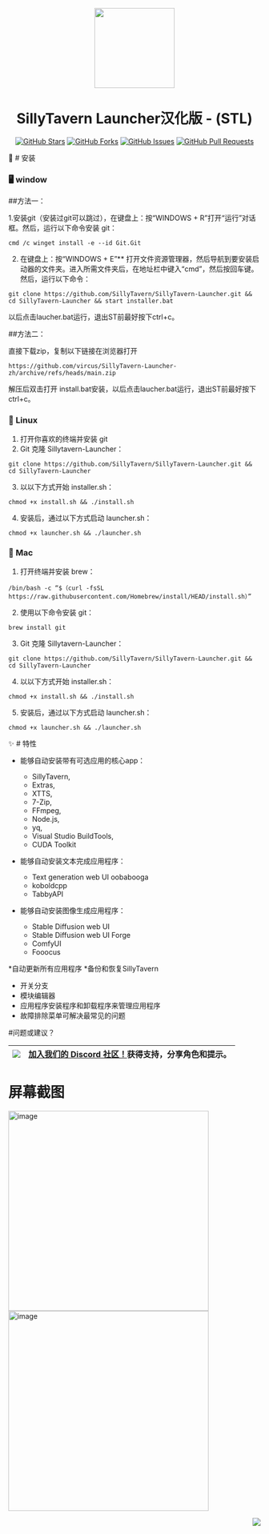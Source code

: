 <a name="readme-top"></a>

<div align="center">

<img height="160" src="st-launcher.ico">

<h1 align="center">SillyTavern Launcher汉化版 - (STL)</h1>

<p align="center">

  
[![GitHub Stars](https://img.shields.io/github/stars/vircus/SillyTavern-Launcher-zh.svg)](https://github.com/vircus/SillyTavern-Launcher-zh/stargazers)
[![GitHub Forks](https://img.shields.io/github/forks/vircus/SillyTavern-Launcher-zh.svg)](https://github.com/vircus/SillyTavern-Launcher-zh/network)
[![GitHub Issues](https://img.shields.io/github/issues/vircus/SillyTavern-Launcher-zh.svg)](https://github.com/vircus/SillyTavern-Launcher-zh/issues)
[![GitHub Pull Requests](https://img.shields.io/github/issues-pr/vircus/SillyTavern-Launcher-zh.svg)](https://github.com/vircus/SillyTavern-Launcher-zh/pulls)
</div>

🔧 # 安装
### 🖥️ window

##方法一： 

1.安装git（安装过git可以跳过），在键盘上：按“WINDOWS + R”打开“运行”对话框。然后，运行以下命令安装 git：
```shell
cmd /c winget install -e --id Git.Git
```
2. 在键盘上：按“WINDOWS + E”** 打开文件资源管理器，然后导航到要安装启动器的文件夹。进入所需文件夹后，在地址栏中键入“cmd”，然后按回车键。然后，运行以下命令：
```shell
git clone https://github.com/SillyTavern/SillyTavern-Launcher.git && cd SillyTavern-Launcher && start installer.bat
```
以后点击laucher.bat运行，退出ST前最好按下ctrl+c。

##方法二： 

直接下载zip，复制以下链接在浏览器打开
```shell
https://github.com/vircus/SillyTavern-Launcher-zh/archive/refs/heads/main.zip
```
解压后双击打开 install.bat安装，以后点击laucher.bat运行，退出ST前最好按下ctrl+c。

### 🐧 Linux
1. 打开你喜欢的终端并安装 git
2. Git 克隆 Sillytavern-Launcher：
```shell
git clone https://github.com/SillyTavern/SillyTavern-Launcher.git && cd SillyTavern-Launcher
```

3. 以以下方式开始 installer.sh：
```shell
chmod +x install.sh && ./install.sh
```
4. 安装后，通过以下方式启动 launcher.sh：
```shell
chmod +x launcher.sh && ./launcher.sh
```


### 🍎 Mac
1. 打开终端并安装 brew：
```shell
/bin/bash -c “$（curl -fsSL https://raw.githubusercontent.com/Homebrew/install/HEAD/install.sh）”
```
2. 使用以下命令安装 git：
```shell
brew install git
```
3. Git 克隆 Sillytavern-Launcher：
```shell
git clone https://github.com/SillyTavern/SillyTavern-Launcher.git && cd SillyTavern-Launcher
```
4. 以以下方式开始 installer.sh：
```shell
chmod +x install.sh && ./install.sh
```
5. 安装后，通过以下方式启动 launcher.sh：
```shell
chmod +x launcher.sh && ./launcher.sh
```

✨ # 特性
* 能够自动安装带有可选应用的核心app：
  * SillyTavern,
  * Extras,
  * XTTS,
  * 7-Zip,
  * FFmpeg,
  * Node.js,
  * yq,
  * Visual Studio BuildTools,
  * CUDA Toolkit

* 能够自动安装文本完成应用程序：
  * Text generation web UI oobabooga
  * koboldcpp
  * TabbyAPI

* 能够自动安装图像生成应用程序：
  * Stable Diffusion web UI
  * Stable Diffusion web UI Forge
  * ComfyUI
  * Fooocus

*自动更新所有应用程序
*备份和恢复SillyTavern
* 开关分支
* 模块编辑器
* 应用程序安装程序和卸载程序来管理应用程序
* 故障排除菜单可解决最常见的问题

#问题或建议？

|[![][discord-shield-badge]][discord-link] |[加入我们的 Discord 社区！](https://discord.gg/sillytavern)获得支持，分享角色和提示。|
|:---------------------------------------- |:------------------------------------------------------------------------------------------------------- |

# 屏幕截图
<img width="400" alt="image" src="https://github.com/SillyTavern/SillyTavern-Launcher/assets/61471128/96775287-df23-4976-980f-a0ce4dead9a5">
<img width="400" alt="image" src="https://github.com/SillyTavern/SillyTavern-Launcher/assets/61471128/b080c199-4b26-4246-931e-92cc0c4b47eb">

<div align="right">

[![][back-to-top]](#readme-top)
    
</div>


<!-- LINK GROUP -->
[back-to-top]: https://img.shields.io/badge/-BACK_TO_TOP-151515?style=flat-square
[discord-link]: https://discord.gg/sillytavern
[discord-shield]: https://img.shields.io/discord/1100685673633153084?color=5865F2&label=discord&labelColor=black&logo=discord&logoColor=white&style=flat-square
[discord-shield-badge]: https://img.shields.io/discord/1100685673633153084?color=5865F2&label=discord&labelColor=black&logo=discord&logoColor=white&style=for-the-badge
